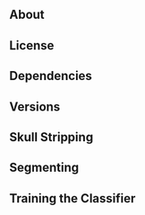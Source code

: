 ## About

## License

## Dependencies

## Versions

## Skull Stripping

## Segmenting

## Training the Classifier

